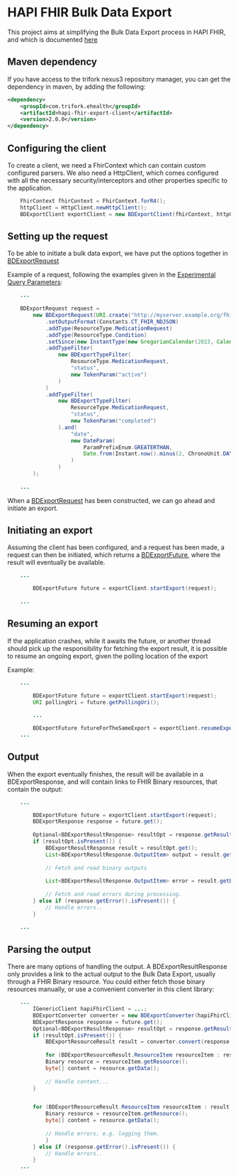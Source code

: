 # HAPI FHIR Bulk Data Export

This project aims at simplifying the Bulk Data Export process in HAPI FHIR, 
and which is documented [here](https://hl7.org/fhir/uv/bulkdata/export/index.html)

## Maven dependency

If you have access to the trifork nexus3 repository manager, you can get the dependency in maven,
by adding the following:

```xml
<dependency>
    <groupId>com.trifork.ehealth</groupId>
    <artifactId>hapi-fhir-export-client</artifactId>
    <version>2.0.0</version>
</dependency>
```

## Configuring the client

To create a client, we need a FhirContext which can contain custom configured parsers.
We also need a HttpClient, which comes configured with all the necessary security/interceptors and other
properties specific to the application.

```java
    FhirContext fhirContext = FhirContext.forR4();
    httpClient = HttpClient.newHttpClient();
    BDExportClient exportClient = new BDExportClient(fhirContext, httpClient);
```

## Setting up the request
To be able to initiate a bulk data export, we have put the options together in 
[BDExportRequest](src/main/java/com/trifork/ehealth/export/BDExportRequest.java)

Example of a request, following the examples given in the 
[Experimental Query Parameters](https://hl7.org/fhir/uv/bulkdata/export/index.html#experimental-query-parameters):

```java
    ...
        
    BDExportRequest request = 
        new BDExportRequest(URI.create("http://myserver.example.org/fhir/$export"))
            .setOutputFormat(Constants.CT_FHIR_NDJSON)
            .addType(ResourceType.MedicationRequest)
            .addType(ResourceType.Condition)
            .setSince(new InstantType(new GregorianCalendar(2023, Calendar.OCTOBER, 27)))
            .addTypeFilter(
                new BDExportTypeFilter(
                    ResourceType.MedicationRequest,
                    "status",
                    new TokenParam("active")
                )
            )
            .addTypeFilter(
                new BDExportTypeFilter(
                    ResourceType.MedicationRequest,
                    "status",
                    new TokenParam("completed")
                ).and(
                    "date",
                    new DateParam(
                        ParamPrefixEnum.GREATERTHAN,
                        Date.from(Instant.now().minus(2, ChronoUnit.DAYS))
                    )
                )
        );
                
    ...
```

When a [BDExportRequest](src/main/java/com/trifork/ehealth/export/BDExportRequest.java) has been constructed,
we can go ahead and initiate an export.

## Initiating an export

Assuming the client has been configured, and a request has been made, a request can then be initiated, which returns a
[BDExportFuture](src/main/java/com/trifork/ehealth/export/BDExportFuture.java), where the result will eventually be available.

```java
    ...

        BDExportFuture future = exportClient.startExport(request);
        
    ...
```

## Resuming an export
If the application crashes, while it awaits the future, or another thread should pick up the responsibility for
fetching the export result, it is possible to resume an ongoing export, given the polling location of the export

Example:

```java
    ...

        BDExportFuture future = exportClient.startExport(request);
        URI pollingUri = future.getPollingUri();
        
        ...

        BDExportFuture futureForTheSameExport = exportClient.resumeExport(pollingUri)
    ...
```

## Output
When the export eventually finishes, the result will be available in a BDExportResponse, and will contain
links to FHIR Binary resources, that contain the output:

```java
    ...

        BDExportFuture future = exportClient.startExport(request);
        BDExportResponse response = future.get();
        
        Optional<BDExportResultResponse> resultOpt = response.getResult();
        if (resultOpt.isPresent()) {
            BDExportResultResponse result = resultOpt.get();
            List<BDExportResultResponse.OutputItem> output = result.getOutput();
    
            // Fetch and read binary outputs
    
            List<BDExportResultResponse.OutputItem> error = result.getError();
    
            // Fetch and read errors during processing.
        } else if (response.getError().isPresent()) {
            // Handle errors..
        }
        
    ...
```

## Parsing the output
There are many options of handling the output. A BDExportResultResponse only provides a link to the actual output
to the Bulk Data Export, usually through a FHIR Binary resource.
You could either fetch those binary resources manually, or use a convenient converter in this client library:

```java
    ...
        IGenericClient hapiFhirClient = ...;
        BDExportConverter converter = new BDExportConverter(hapiFhirClient); 
        BDExportResponse response = future.get();
        Optional<BDExportResultResponse> resultOpt = response.getResult();
        if (resultOpt.isPresent()) {
            BDExportResourceResult result = converter.convert(response.getResult().get());
    
            for (BDExportResourceResult.ResourceItem resourceItem : result.getOutput()) {
            Binary resource = resourceItem.getResource();
            byte[] content = resource.getData();
    
            // Handle content...
        }


        for (BDExportResourceResult.ResourceItem resourceItem : result.getError()) {
            Binary resource = resourceItem.getResource();
            byte[] content = resource.getData();
    
            // Handle errors, e.g. logging them.
            }
        } else if (response.getError().isPresent()) {
            // Handle errors..
        }
    ...
```